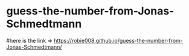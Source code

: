 # guess-the-number-from-Jonas-Schmedtmann

#here is the link => https://robie008.github.io/guess-the-number-from-Jonas-Schmedtmann/
